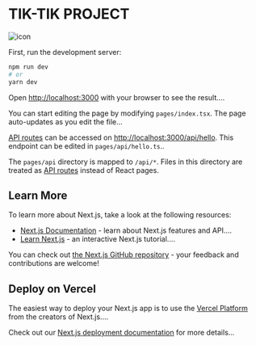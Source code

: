 

# TIK-TIK PROJECT

<img src="https://res.cloudinary.com/chuksmbanaso/image/upload/v1664978942/media/Screenshot_36_agc7jj.png" title="icon" alt="icon">

First, run the development server:

```bash
npm run dev
# or
yarn dev
```

Open [http://localhost:3000](http://localhost:3000) with your browser to see the result....

You can start editing the page by modifying `pages/index.tsx`. The page auto-updates as you edit the file...

[API routes](https://nextjs.org/docs/api-routes/introduction) can be accessed on [http://localhost:3000/api/hello](http://localhost:3000/api/hello). This endpoint can be edited in `pages/api/hello.ts`..

The `pages/api` directory is mapped to `/api/*`. Files in this directory are treated as [API routes](https://nextjs.org/docs/api-routes/introduction) instead of React pages.

## Learn More

To learn more about Next.js, take a look at the following resources:

- [Next.js Documentation](https://nextjs.org/docs) - learn about Next.js features and API....
- [Learn Next.js](https://nextjs.org/learn) - an interactive Next.js tutorial....

You can check out [the Next.js GitHub repository](https://github.com/vercel/next.js/) - your feedback and contributions are welcome!

## Deploy on Vercel

The easiest way to deploy your Next.js app is to use the [Vercel Platform](https://vercel.com/new?utm_medium=default-template&filter=next.js&utm_source=create-next-app&utm_campaign=create-next-app-readme) from the creators of Next.js....

Check out our [Next.js deployment documentation](https://nextjs.org/docs/deployment) for more details...
